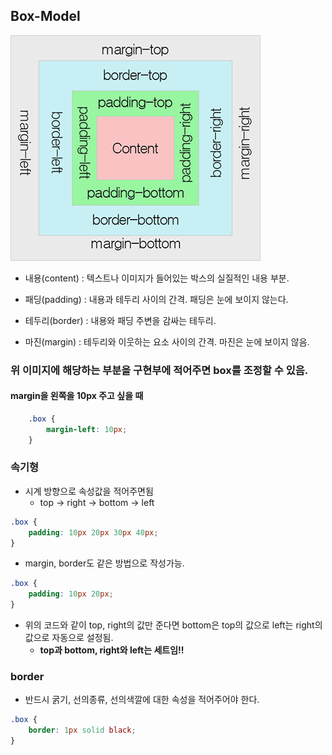 ## Box-Model


![CSS-Box_Model](./box.png)

- 내용(content) : 텍스트나 이미지가 들어있는 박스의 실질적인 내용 부분. 

- 패딩(padding) : 내용과 테두리 사이의 간격. 패딩은 눈에 보이지 않는다.

- 테두리(border) : 내용와 패딩 주변을 감싸는 테두리.

- 마진(margin) : 테두리와 이웃하는 요소 사이의 간격. 마진은 눈에 보이지 않음.

### 위 이미지에 해당하는 부분을 구현부에 적어주면 box를 조정할 수 있음.

#### margin을 왼쪽을 10px 주고 싶을 때

```css
    .box {
        margin-left: 10px;
    }
```


### 속기형

- 시계 방향으로 속성값을 적어주면됨
    - top -> right -> bottom -> left

```css
.box {
    padding: 10px 20px 30px 40px;
}
```

- margin, border도 같은 방법으로 작성가능.

```css
.box {
    padding: 10px 20px;
}
```

- 위의 코드와 같이 top, right의 값만 준다면 bottom은 top의 값으로 left는 right의 값으로 자동으로 설정됨.
    - **top과 bottom, right와 left는 세트임!!**


### border

- 반드시 굵기, 선의종류, 선의색깔에 대한 속성을 적어주어야 한다.

```css
.box {
    border: 1px solid black;
}
```
